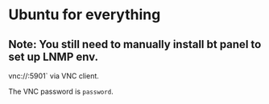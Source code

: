 # Ubuntu for everything

## Note: You still need to manually install bt panel to set up LNMP env.

vnc://<host>:5901` via VNC client.

The VNC password is `password`.
